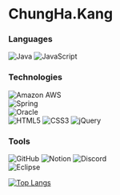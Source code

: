 # ChungHa.Kang

### Languages
![Java](https://img.shields.io/badge/-Java-007396?&logo=Java&logoColor=F9971A)
![JavaScript](https://img.shields.io/badge/-JavaScript-1E1E20?&logo=JavaScript&logoColor=FDDC00)

### Technologies
![Amazon AWS](https://img.shields.io/badge/-AWS-232F3E?&logo=Amazon-AWS&logoColor=ffffff)
<br>
![Spring](https://img.shields.io/badge/-Spring-6DB33F?&logo=Spring&logoColor=ffffff)
<br>
![Oracle](https://img.shields.io/badge/-Oracle_DB-F80000?&logo=Oracle&logoColor=ffffff)
<br>
![HTML5](https://img.shields.io/badge/-HTML5-E34F26?&logo=HTML5&logoColor=ffffff)
![CSS3](https://img.shields.io/badge/-CSS3-1572B6?&logo=CSS3&logoColor=ffffff)
![jQuery](https://img.shields.io/badge/-jQuery-0769AD?&logo=jQuery&logoColor=ffffff)

### Tools
![GitHub](https://img.shields.io/badge/-GitHub-181717?&logo=GitHub&logoColor=ffffff)
![Notion](https://img.shields.io/badge/-Notion-000000?&logo=Notion&logoColor=ffffff)
![Discord](https://img.shields.io/badge/-Discord-1E1E20?&logo=Discord&logoColor=#5865F2)
<br>
![Eclipse](https://img.shields.io/badge/-Eclipse-2C2255?&logo=Eclipse&logoColor=ffffff)

[![Top Langs](https://github-readme-stats.vercel.app/api/top-langs/?username=hong-yura&layout=compact&hide=css,html)](https://github.com/anuraghazra/github-readme-stats)
